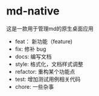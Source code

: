 # md-native

这是一款用于管理md的原生桌面应用





- feat： 新功能（feature)
- fix: 修补 bug
- docs: 编写文档
- style: 格式化，文档样式调整
- refactor: 重构某个功能点
- test: 增加测试用例相关代码
- chore: 一些杂事